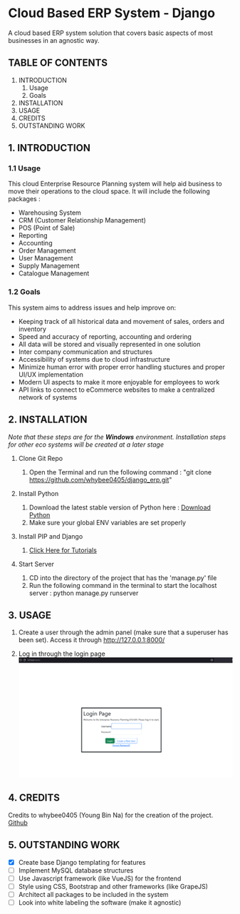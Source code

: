# Cloud Based ERP System - Django
A cloud based ERP system solution that covers basic aspects of most businesses in an agnostic way.

## TABLE OF CONTENTS
1. INTRODUCTION
    1. Usage
    2. Goals
2. INSTALLATION
3. USAGE
4. CREDITS
5. OUTSTANDING WORK

## 1. INTRODUCTION
### 1.1 Usage
This cloud Enterprise Resource Planning system will help aid business to move their operations to the cloud space.
It will include the following packages :
* Warehousing System
* CRM (Customer Relationship Management)
* POS (Point of Sale)
* Reporting
* Accounting
* Order Management
* User Management
* Supply Management
* Catalogue Management

### 1.2 Goals
This system aims to address issues and help improve on:

* Keeping track of all historical data and movement of sales, orders and inventory
* Speed and accuracy of reporting, accounting and ordering
* All data will be stored and visually represented in one solution
* Inter company communication and structures
* Accessibility of systems due to cloud infrastructure
* Minimize human error with proper error handling stuctures and proper UI/UX implementation
* Modern UI aspects to make it more enjoyable for employees to work
* API links to connect to eCommerce websites to make a centralized network of systems

## 2. INSTALLATION
*Note that these steps are for the **Windows** environment. Installation steps for other eco systems will be created at a later stage*
1. Clone Git Repo
    1. Open the Terminal and run the following command : "git clone https://github.com/whybee0405/django_erp.git"

2. Install Python
    1. Download the latest stable version of Python here : [Download Python](https://www.python.org/downloads/)
    2. Make sure your global ENV variables are set properly

3. Install PIP and Django
    1. [Click Here for Tutorials](https://docs.djangoproject.com/en/1.8/howto/windows/)

4. Start Server
    1. CD into the directory of the project that has the 'manage.py' file
    2. Run the following command in the terminal to start the localhost server : python manage.py runserver

## 3. USAGE

1. Create a user through the admin panel (make sure that a superuser has been set). Access it through http://127.0.0.1:8000/

2. Log in through the login page
![Login Page](/assets/images/readme_login_page.png)


## 4. CREDITS
Credits to whybee0405 (Young Bin Na) for the creation of the project. [Github](https://github.com/whybee0405)


## 5. OUTSTANDING WORK
- [x] Create base Django templating for features
- [ ] Implement MySQL database structures
- [ ] Use Javascript framework (like VueJS) for the frontend
- [ ] Style using CSS, Bootstrap and other frameworks (like GrapeJS)
- [ ] Architect all packages to be included in the system
- [ ] Look into white labeling the software (make it agnostic)